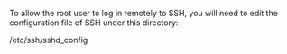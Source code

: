 To allow the root user to log in remotely to SSH, you will need to edit the configuration file of SSH under this directory:

/etc/ssh/sshd_config